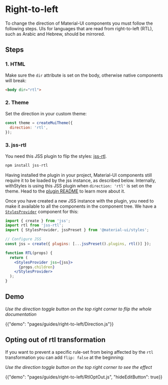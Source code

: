 # Right-to-left

<p class="description">To change the direction of Material-UI components you must follow the following steps. UIs for languages that are read from right-to-left (RTL), such as Arabic and Hebrew, should be mirrored.</p>

## Steps

### 1. HTML

Make sure the `dir` attribute is set on the body, otherwise native components will break:

```html
<body dir="rtl">
```

### 2. Theme

Set the direction in your custom theme:

```js
const theme = createMuiTheme({
  direction: 'rtl',
});
```

### 3. jss-rtl

You need this JSS plugin to flip the styles: [jss-rtl](https://github.com/alitaheri/jss-rtl).

```sh
npm install jss-rtl
```

Having installed the plugin in your project, Material-UI components still require it to be loaded by the jss instance, as described below. Internally, withStyles is using this JSS plugin when `direction: 'rtl'` is set on the theme. Head to the [plugin README](https://github.com/alitaheri/jss-rtl) to learn more about it.

Once you have created a new JSS instance with the plugin, you need to make it available to all the components in the component tree. We have a [`StylesProvider`](/styles/api/#stylesprovider) component for this:

```jsx
import { create } from 'jss';
import rtl from 'jss-rtl';
import { StylesProvider, jssPreset } from '@material-ui/styles';

// Configure JSS
const jss = create({ plugins: [...jssPreset().plugins, rtl()] });

function RTL(props) {
  return (
    <StylesProvider jss={jss}>
      {props.children}
    </StylesProvider>
  );
}
```

## Demo

*Use the direction toggle button on the top right corner to flip the whole documentation*

{{"demo": "pages/guides/right-to-left/Direction.js"}}

## Opting out of rtl transformation

If you want to prevent a specific rule-set from being affected by the `rtl` transformation you can add `flip: false` at the beginning:

*Use the direction toggle button on the top right corner to see the effect*

{{"demo": "pages/guides/right-to-left/RtlOptOut.js", "hideEditButton": true}}
